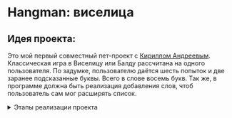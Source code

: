 # Hangman: виселица

## Идея проекта:
Это мой первый совместный пет-проект с [Кириллом Андреевым](https://github.com/Elite-tea). Классическая игра в Виселицу или Балду рассчитана на одного пользователя.
По задумке, пользователю даётся шесть попыток и две заранее подсказанные буквы. Всего в слове восемь букв.
Так же, в программе должна быть реализация добавления слов, чтоб пользователь сам мог расширять список.

<details>
  <summary> Этапы реализации проекта</summary>
  
## Этап первый
* класс `Manager` должен отвечать за добавление слова в `HashMap`, где ключ - слово в типа `String`, а значения - буквы слова типа `Character`. Так же, он должен считывать отдельный файл в формате `txt`, в котором хранятся правила игры.
* класс `Game` реализует полный цикл игры
* в классе `Main` реализована печать меню и считывание команд пользователя

## Этап второй
* перевёл все комментарии и взаимодействие с пользователем на русский язык во всех классах
* добавил в `resources` новый файл со словами для игры
* добавил в класс `Manager` метод для считывания слов из файла и их сохранения в `HashMap`

## Этап третий
* добавлен класс `Hangman` с методами `printHangman(N)Try()` для печати попыток пользователя угадать букву

## Этап четвертый
* заменена `HashMap` на `List` для более удобного получения слова
* в классе `Game` добавлен метод `guessingALetter()` для реализации игры
* обновлено добавление пользователем слова в список (теперь слово добавляется не в список внутри программы, а в отдельный файл формата `txt`)
## Этап пятый
* добавлена возможность прослушивания музыки в классе `Main`
* реализован класс `Game`
* исправлены комментарии и код для более читабельного формата
</details>
